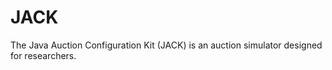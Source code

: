 JACK
====

The Java Auction Configuration Kit (JACK) is an auction simulator designed for researchers.
